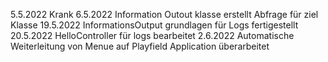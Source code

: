 5.5.2022
Krank
6.5.2022
Information Outout klasse erstellt Abfrage für ziel Klasse
19.5.2022
InformationsOutput grundlagen für Logs fertigestellt
20.5.2022
HelloController für logs bearbeitet
2.6.2022
Automatische Weiterleitung von Menue auf Playfield
Application überarbeitet
